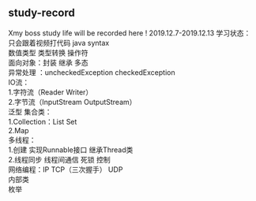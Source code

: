 ## study-record

Xmy  boss study life will be recorded here !
2019.12.7-2019.12.13 学习状态：只会跟着视频打代码 
java syntax  
数值类型 类型转换 操作符  
面向对象：封装 继承 多态  
异常处理 ：uncheckedException checkedException  
IO流：  
1.字符流（Reader Writer）  
2.字节流（InputStream OutputStream）  
泛型 集合类：  
1.Collection：List Set   
2.Map  
多线程：  
1.创建  实现Runnable接口  继承Thread类  
2.线程同步  线程间通信 死锁 控制  
网络编程：IP TCP（三次握手） UDP  
内部类  
枚举



 
